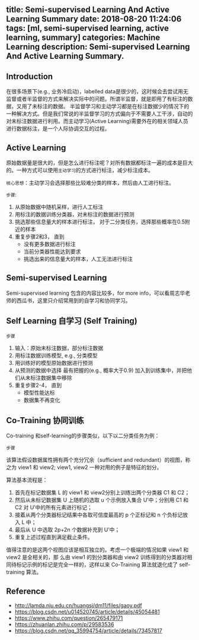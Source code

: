 title: Semi-supervised Learning And Active Learning Summary
date: 2018-08-20 11:24:06
tags: [ml, semi-supervised learning, active learning, summary]
categories: Machine Learning
description: Semi-supervised Learning And Active Learning Summary.
---

## Introduction
在很多场景下(e.g., 业务冷启动)，labelled data是很少的，这时候会去尝试用无监督或者半监督的方式来解决实际中的问题。所谓半监督，就是即用了有标注的数据，又用了未标注的数据。
半监督学习和主动学习都是在标注数据少的情况下的一种解决方式。但是我们常说的半监督学习的方式偏向于不需要人工干涉，自动的对未标注数据进行利用。而主动学习(Active Learning)需要外在的相关领域人员进行数据标注，是一个人际协调交互的过程。

## Active Learning

原始数据量是很大的，但是怎么进行标注呢？对所有数据都标注一遍的成本是巨大的。一种方式可以使用`主动学习`的方式进行标注，减少标注成本。

`核心思想`：主动学习会选择那些比较难分类的样本，然后由人工进行标注。

`步骤`:

1. 从原始数据中随机采样，进行人工标注
2. 用标注的数据训练分类器，对未标注的数据进行预测
3. 挑选那些信息量大的样本进行标注， 对于二分类任务，选择那些概率在0.5附近的样本
4. 重复步骤2和3， 直到 
    - 没有更多数据进行标注
    - 当前分类器性能达到要求
    - 挑选出来的信息量大的样本，人工无法进行标注

## Semi-supervised Learning

Semi-supervised learning 包含的内容比较多，for more info，可以看周志华老师的西瓜书，这里只介绍常用到的自学习和协同学习。

## Self Learning 自学习 (Self Training)

`步骤`

1. 输入：原始未标注数据，部分标注数据
2. 用标注数据训练模型, e.g., 分类模型
3. 用训练好的模型原始数据进行预测
4. 从预测的数据中选择 最有把握的(e.g., 概率大于0.9) 加入到训练集中，并把他们从未标注数据集中移除
5. 重复步骤2-4， 直到
    - 模型性能达标
    - 数据集不再变化

## Co-Training 协同训练

Co-training 和self-learning的步骤类似，以下以二分类任务为例：

`步骤`

该算法假设数据属性拥有两个充分冗余（sufficient and redundant）的视图，称之为 view1 和 view2; view1, view2 一种对用的例子是特征的划分。

算法基本流程是：
1. 首先在标记数据集 L 的 view1 和 view2分别上训练出两个分类器 C1 和 C2；
2. 然后从未标记数据集 U 上随机的选取 u 个示例放入集合 U’中；分别用 C1 和 C2 对 U’中的所有元素进行标记；
3. 接着从两个分类器标记结果中各取可信度最高的 p 个正标记和 n 个负标记放入 L 中；
4. 最后从 U 中选取 2p+2n 个数据补充到 U’中；
5. 重复上述过程直到满足截止条件。

值得注意的是这两个视图应该是相互独立的。考虑一个极端的情况如果 view1 和 view2 是全相关的，那
么由 view1 的到分类器和由 view2 训练得到的分类器对相同待标记示例的标记是完全一样的，这样以来
Co-Training 算法就退化成了 self-training 算法。


## Reference
- http://lamda.nju.edu.cn/huangsj/dm11/files/gaoy.pdf
- https://blog.csdn.net/u014520745/article/details/45054481
- https://www.zhihu.com/question/265479171
- https://zhuanlan.zhihu.com/p/29583536
- https://blog.csdn.net/qq_35994754/article/details/73457817

